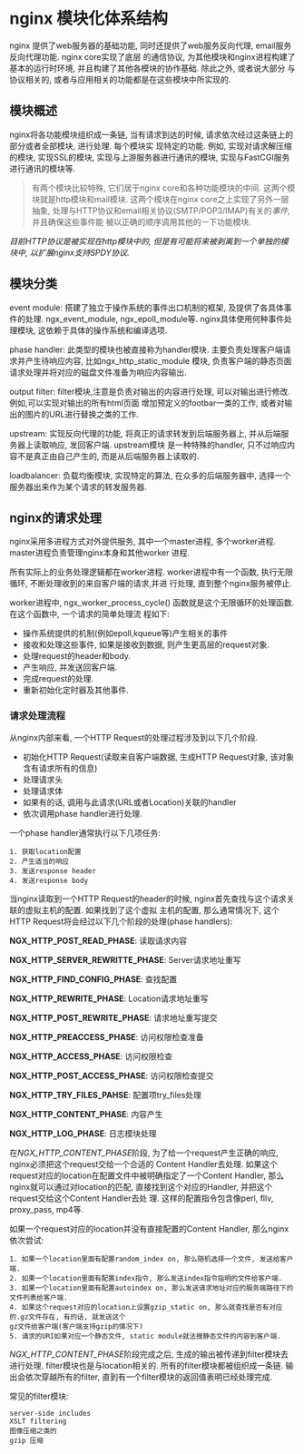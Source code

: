 # nginx 模块化体系结构

nginx 提供了web服务器的基础功能, 同时还提供了web服务反向代理, email服务反向代理功能. nginx core实现了底层
的通信协议, 为其他模块和nginx进程构建了基本的运行时环境, 并且构建了其他各模块的协作基础. 除此之外, 或者说大部分
与协议相关的, 或者与应用相关的功能都是在这些模块中所实现的.


## 模块概述 

nginx将各功能模块组织成一条链, 当有请求到达的时候, 请求依次经过这条链上的部分或者全部模块, 进行处理. 每个模块实
现特定的功能. 例如, 实现对请求解压缩的模块, 实现SSL的模块, 实现与上游服务器进行通讯的模块, 实现与FastCGI服务
进行通讯的模块等.


>有两个模块比较特殊, 它们居于nginx core和各种功能模块的中间. 这两个模块就是http模块和mail模块. 这两个模块在nginx
core之上实现了另外一层抽象, 处理与HTTP协议和email相关协议(SMTP/POP3/IMAP)有关的*事件*, 并且确保这些事件能
被以正确的顺序调用其他的一下功能模块.


*目前HTTP协议是被实现在http模块中的, 但是有可能将来被剥离到一个单独的模块中, 以扩展nginx支持SPDY协议.*


## 模块分类

event module: 搭建了独立于操作系统的事件出口机制的框架, 及提供了各具体事件的处理. ngx_event_module, ngx_epoll_module等.
nginx具体使用何种事件处理模块, 这依赖于具体的操作系统和编译选项.

phase handler: 此类型的模块也被直接称为handler模块. 主要负责处理客户端请求并产生待响应内容, 比如ngx_http_static_module
模块, 负责客户端的静态页面请求处理并将对应的磁盘文件准备为响应内容输出.

output filter: filter模块,注意是负责对输出的内容进行处理, 可以对输出进行修改. 例如,可以实现对输出的所有html页面
增加预定义的footbar一类的工作, 或者对输出的图片的URL进行替换之类的工作.

upstream: 实现反向代理的功能, 将真正的请求转发到后端服务器上, 并从后端服务器上读取响应, 发回客户端. upstream模块
是一种特殊的handler, 只不过响应内容不是真正由自己产生的, 而是从后端服务器上读取的.

loadbalancer: 负载均衡模块, 实现特定的算法, 在众多的后端服务器中, 选择一个服务器出来作为某个请求的转发服务器.


## nginx的请求处理

nginx采用多进程方式对外提供服务, 其中一个master进程, 多个worker进程. master进程负责管理nginx本身和其他worker
进程.

所有实际上的业务处理逻辑都在worker进程. worker进程中有一个函数, 执行无限循环, 不断处理收到的来自客户端的请求,并进
行处理, 直到整个nginx服务被停止.

worker进程中, ngx_worker_process_cycle() 函数就是这个无限循环的处理函数. 在这个函数中, 一个请求的简单处理流
程如下:

- 操作系统提供的机制(例如epoll,kqueue等)产生相关的事件
- 接收和处理这些事件, 如果是接收到数据, 则产生更高层的request对象.
- 处理request的header和body.
- 产生响应, 并发送回客户端.
- 完成request的处理.
- 重新初始化定时器及其他事件.

### 请求处理流程

从nginx内部来看, 一个HTTP Request的处理过程涉及到以下几个阶段.

- 初始化HTTP Request(读取来自客户端数据, 生成HTTP Request对象, 该对象含有请求所有的信息)
- 处理请求头
- 处理请求体
- 如果有的话, 调用与此请求(URL或者Location)关联的handler
- 依次调用phase handler进行处理.

一个phase handler通常执行以下几项任务:
```
1. 获取location配置
2. 产生适当的响应
3. 发送response header
4. 发送response body
```

当nginx读取到一个HTTP Request的header的时候, nginx首先查找与这个请求关联的虚拟主机的配置. 如果找到了这个虚拟
主机的配置, 那么通常情况下, 这个HTTP Request将会经过以下几个阶段的处理(phase handlers):

**NGX_HTTP_POST_READ_PHASE**: 读取请求内容

**NGX_HTTP_SERVER_REWRITTE_PHASE**: Server请求地址重写

**NGX_HTTP_FIND_CONFIG_PHASE**: 查找配置

**NGX_HTTP_REWRITE_PHASE**: Location请求地址重写

**NGX_HTTP_POST_REWRITE_PHASE**: 请求地址重写提交

**NGX_HTTP_PREACCESS_PHASE**: 访问权限检查准备

**NGX_HTTP_ACCESS_PHASE**: 访问权限检查

**NGX_HTTP_POST_ACCESS_PHASE**: 访问权限检查提交

**NGX_HTTP_TRY_FILES_PAHSE**: 配置项try_files处理

**NGX_HTTP_CONTENT_PHASE**: 内容产生

**NGX_HTTP_LOG_PHASE**: 日志模块处理


在*NGX_HTTP_CONTENT_PHASE*阶段, 为了给一个request产生正确的响应, nginx必须把这个request交给一个合适的
Content Handler去处理. 如果这个request对应的location在配置文件中被明确指定了一个Content Handler, 那么
nginx就可以通过对location的匹配, 直接找到这个对应的Handler, 并把这个request交给这个Content Handler去处
理. 这样的配置指令包含像perl, fllv, proxy_pass, mp4等.


如果一个request对应的location并没有直接配置的Content Handler, 那么nginx依次尝试:
```
1. 如果一个location里面有配置random_index on, 那么随机选择一个文件, 发送给客户端.
2. 如果一个location里面有配置index指令, 那么发送index指令指明的文件给客户端.
3. 如果一个location里面有配置autoindex on, 那么发送请求地址对应的服务端路径下的文件列表给客户端.
4. 如果这个request对应的location上设置gzip_static on, 那么就查找是否有对应的.gz文件存在, 有的话, 就发送这个
gz文件给客户端(客户端支持gzip的情况下)
5. 请求的URI如果对应一个静态文件, static module就法搜静态文件的内容到客户端.
```


*NGX_HTTP_CONTENT_PHASE*阶段完成之后, 生成的输出被传递到filter模块去进行处理. filter模块也是与location相关的.
所有的filter模块都被组织成一条链. 输出会依次穿越所有的filter, 直到有一个filter模块的返回值表明已经处理完成.

常见的filter模块:
```
server-side includes
XSLT filtering
图像压缩之类的
gzip 压缩
```
